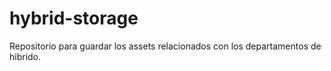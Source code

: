 # hybrid-storage
Repositorio para guardar los assets relacionados con los departamentos de hibrido.
